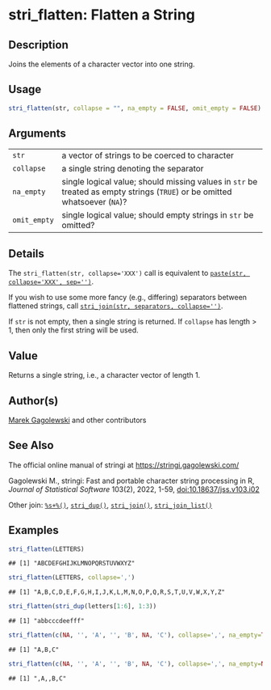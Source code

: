 # stri_flatten: Flatten a String

## Description

Joins the elements of a character vector into one string.

## Usage

``` r
stri_flatten(str, collapse = "", na_empty = FALSE, omit_empty = FALSE)
```

## Arguments

|  |  |
|----|----|
| `str` | a vector of strings to be coerced to character |
| `collapse` | a single string denoting the separator |
| `na_empty` | single logical value; should missing values in `str` be treated as empty strings (`TRUE`) or be omitted whatsoever (`NA`)? |
| `omit_empty` | single logical value; should empty strings in `str` be omitted? |

## Details

The `stri_flatten(str, collapse='XXX')` call is equivalent to [`paste(str, collapse='XXX', sep='')`](https://stat.ethz.ch/R-manual/R-devel/library/base/html/paste.html).

If you wish to use some more fancy (e.g., differing) separators between flattened strings, call [`stri_join(str, separators, collapse='')`](stri_join.md).

If `str` is not empty, then a single string is returned. If `collapse` has length \> 1, then only the first string will be used.

## Value

Returns a single string, i.e., a character vector of length 1.

## Author(s)

[Marek Gagolewski](https://www.gagolewski.com/) and other contributors

## See Also

The official online manual of <span class="pkg">stringi</span> at <https://stringi.gagolewski.com/>

Gagolewski M., <span class="pkg">stringi</span>: Fast and portable character string processing in R, *Journal of Statistical Software* 103(2), 2022, 1-59, [doi:10.18637/jss.v103.i02](https://doi.org/10.18637/jss.v103.i02)

Other join: [`%s+%()`](+25s+2B+25.md), [`stri_dup()`](stri_dup.md), [`stri_join()`](stri_join.md), [`stri_join_list()`](stri_join_list.md)

## Examples




``` r
stri_flatten(LETTERS)
```

```
## [1] "ABCDEFGHIJKLMNOPQRSTUVWXYZ"
```

``` r
stri_flatten(LETTERS, collapse=',')
```

```
## [1] "A,B,C,D,E,F,G,H,I,J,K,L,M,N,O,P,Q,R,S,T,U,V,W,X,Y,Z"
```

``` r
stri_flatten(stri_dup(letters[1:6], 1:3))
```

```
## [1] "abbcccdeefff"
```

``` r
stri_flatten(c(NA, '', 'A', '', 'B', NA, 'C'), collapse=',', na_empty=TRUE, omit_empty=TRUE)
```

```
## [1] "A,B,C"
```

``` r
stri_flatten(c(NA, '', 'A', '', 'B', NA, 'C'), collapse=',', na_empty=NA)
```

```
## [1] ",A,,B,C"
```
